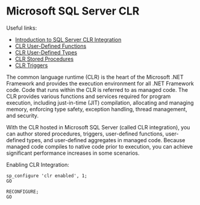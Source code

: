 # Microsoft SQL Server CLR

Useful links:
 - [Introduction to SQL Server CLR Integration](https://msdn.microsoft.com/en-us/library/ms254498(v=vs.110).aspx)
 - [CLR User-Defined Functions](https://msdn.microsoft.com/library/ms131077.aspx)
 - [CLR User-Defined Types](https://msdn.microsoft.com/en-us/library/ms131120(SQL.100).aspx)
 - [CLR Stored Procedures](https://msdn.microsoft.com/en-us/library/ms131094(SQL.100).aspx)
 - [CLR Triggers](https://msdn.microsoft.com/en-us/library/ms131093(SQL.100).aspx)

The common language runtime (CLR) is the heart of the Microsoft .NET Framework and provides the execution environment for all .NET Framework code. Code that runs within the CLR is referred to as managed code. The CLR provides various functions and services required for program execution, including just-in-time (JIT) compilation, allocating and managing memory, enforcing type safety, exception handling, thread management, and security.

With the CLR hosted in Microsoft SQL Server (called CLR integration), you can author stored procedures, triggers, user-defined functions, user-defined types, and user-defined aggregates in managed code. Because managed code compiles to native code prior to execution, you can achieve significant performance increases in some scenarios.

Enabling CLR Integration:

```tsql
sp_configure 'clr enabled', 1;
GO

RECONFIGURE;
GO
```
